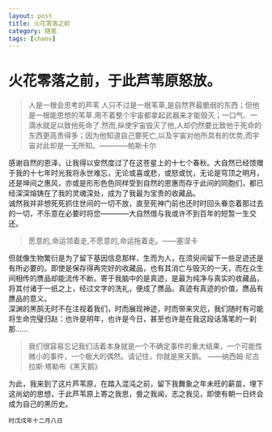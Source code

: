 ```yaml
---
layout: post
title: 火花零落之前
category: 随笔
tags: [chaos]
---
```

# 火花零落之前，于此芦苇原怒放。  
  
> 人是一根会思考的芦苇
 > 人只不过是一根苇草,是自然界最脆弱的东西；但他是一根能思想的苇草.用不着整个宇宙都拿起武器来才能毁灭；一口气、一滴水就足以致他死命了.然而,纵使宇宙毁灭了他,人却仍然要比致他于死命的东西更高贵得多；因为他知道自己要死亡,以及宇宙对他所具有的优势,而宇宙对此却是一无所知。————帕斯卡尔  
  
感谢自然的恩泽，让我得以安然度过了在这苍星上的十七个春秋。大自然已经馈赠于我的十七年时光我将永世难忘，无论或喜或悲，或怒或忧，无论是穹顶之明月，还是坤间之惠风，亦或是形形色色同样受到自然的恩惠而存于此间的同胞们，都已经深深熔铸在了我的灵魂深处，成为了我最为宝贵的收藏品。  
诚然我并非想死死抓住世间的一切不放，直至死神门前也还时时回头眷恋着那过去的一切，不乐意在必要时将您————大自然借与我或许不到百年的短暂一生交还。  
> 愿意的,命运领着走,不愿意的,命运拖着走。——塞涅卡  

但就像生物繁衍是为了留下基因信息那样，生而为人，在须臾间留下一些足迹还是有所必要的。即使是保存得再完好的收藏品，也有其消亡与毁灭的一天，而在众生间相传的赝品却能流传不断。寄于我脑中的是真迹，是最为纯净与真实的收藏品，将其付诸于一纸之上，经过文字的洗礼，便成了赝品。真迹有真迹的价值，赝品有赝品的意义。  
深渊的黑鹄无时不在注视着我们，时而展现神迹，时而带来灾厄，我们随时有可能将生命完璧归赵：也许是明年，也许是今日，甚至也许是在我这段话落笔的一刹那……  
> 我们很容易忘记我们活着本身就是一个不确定事件的重大结果，一个可能性微小的事件，一个极大的偶然。请记住，你就是黑天鹅。 ——纳西姆·尼古拉斯·塔勒布《黑天鹅》  

为此，我来到了这片芦苇原，在踏入混沌之前，留下我舞象之年未旺的薪苗，埋下这尚幼的思想，于此芦苇原上寄之我思，誊之我闻，志之我见，即使有朝一日终会成为自己的黑历史。  
  
  
  
```  
时戊戌年十二月八日
```